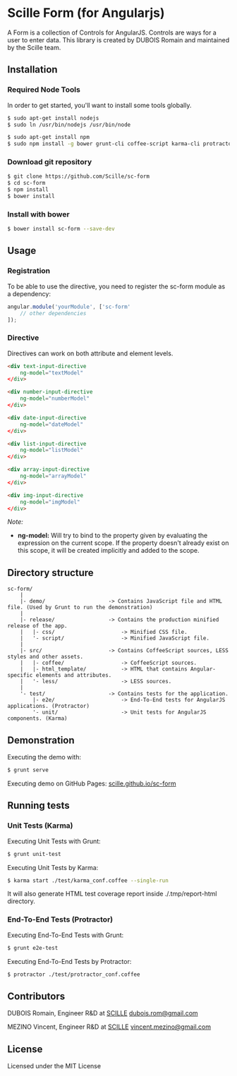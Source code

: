 # Scille Form (for Angularjs)

A Form is a collection of Controls for AngularJS. Controls are ways for a user to enter data. This library is created by DUBOIS Romain and maintained by the Scille team.


## Installation

### Required Node Tools

In order to get started, you'll want to install some tools globally.
```bash
$ sudo apt-get install nodejs
$ sudo ln /usr/bin/nodejs /usr/bin/node

$ sudo apt-get install npm
$ sudo npm install -g bower grunt-cli coffee-script karma-cli protractor
```

### Download git repository

```bash
$ git clone https://github.com/Scille/sc-form
$ cd sc-form
$ npm install
$ bower install
```

### Install with bower

```bash
$ bower install sc-form --save-dev
```


## Usage

### Registration

To be able to use the directive, you need to register the sc-form module as a dependency:
```javascript
angular.module('yourModule', ['sc-form'
    // other dependencies
]);
```

### Directive

Directives can work on both attribute and element levels.
```html
<div text-input-directive
    ng-model="textModel"
</div>

<div number-input-directive
    ng-model="numberModel"
</div>

<div date-input-directive
    ng-model="dateModel"
</div>

<div list-input-directive
    ng-model="listModel"
</div>

<div array-input-directive
    ng-model="arrayModel"
</div>

<div img-input-directive
    ng-model="imgModel"
</div>
```

*Note:*
* **ng-model:** Will try to bind to the property given by evaluating the expression on the current scope. If the property doesn't already exist on this scope, it will be created implicitly and added to the scope.


## Directory structure

```
sc-form/
    |
    |- demo/                    -> Contains JavaScript file and HTML file. (Used by Grunt to run the demonstration)
    |
    |- release/                 -> Contains the production minified release of the app.
    |   |- css/                     -> Minified CSS file.
    |   '- script/                  -> Minified JavaScript file.
    |
    |- src/                     -> Contains CoffeeScript sources, LESS styles and other assets.
    |   |- coffee/                  -> CoffeeScript sources.
    |   |- html_template/           -> HTML that contains Angular-specific elements and attributes.
    |   '- less/                    -> LESS sources.
    |
    '- test/                    -> Contains tests for the application.
        |- e2e/                     -> End-To-End tests for AngularJS applications. (Protractor)
        '- unit/                    -> Unit tests for AngularJS components. (Karma)
```

## Demonstration

Executing the demo with:
```bash
$ grunt serve
```

Executing demo on GitHub Pages:
[scille.github.io/sc-form](http://scille.github.io/sc-form/)

## Running tests

### Unit Tests (Karma)

Executing Unit Tests with Grunt:
```bash
$ grunt unit-test
```

Executing Unit Tests by Karma:
```bash
$ karma start ./test/karma_conf.coffee --single-run
```

It will also generate HTML test coverage report inside ./.tmp/report-html directory.

### End-To-End Tests (Protractor)

Executing End-To-End Tests with Grunt:
```bash
$ grunt e2e-test
```

Executing End-To-End Tests by Protractor:
```bash
$ protractor ./test/protractor_conf.coffee
```


## Contributors

DUBOIS Romain, Engineer R&D at [SCILLE](http://scille.eu/)
<dubois.rom@gmail.com>

MEZINO Vincent, Engineer R&D at [SCILLE](http://scille.eu)
<vincent.mezino@gmail.com>


## License

Licensed under the MIT License
